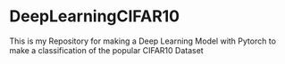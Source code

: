 # DeepLearningCIFAR10

This is my Repository for making a Deep Learning Model with Pytorch to make a classification of the popular CIFAR10 Dataset
